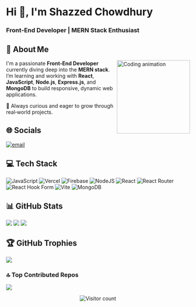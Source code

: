 <h1 align="left">Hi&nbsp;👋, I'm <strong>Shazzed Chowdhury</strong></h1>
<h3 align="left">Front‑End Developer&nbsp;| MERN Stack Enthusiast</h3>

## 💫 About Me
<div align="left">

<img align="right" width="200" alt="Coding animation" src="https://camo.githubusercontent.com/2366b34bb903c09617990fb5fff4622f3e941349e846ddb7e73df872a9d21233/68747470733a2f2f63646e2e6472696262626c652e636f6d2f75736572732f3733303730332f73637265656e73686f74732f363538313234332f6176656e746f2e676966"/>

I'm a passionate **Front‑End Developer** currently diving deep into the **MERN stack**.  
I’m learning and working with **React**, **JavaScript**, **Node.js**, **Express.js**, and **MongoDB** to build responsive, dynamic web applications.  

🚀  Always curious and eager to grow through real‑world projects.

</div>

## 🌐 Socials
[![email](https://img.shields.io/badge/Email-D14836?logo=gmail&logoColor=white)](mailto:shazzed7656@gmail.com)

## 💻 Tech Stack
![JavaScript](https://img.shields.io/badge/javascript-%23323330.svg?style=for-the-badge&logo=javascript&logoColor=%23F7DF1E)
![Vercel](https://img.shields.io/badge/vercel-%23000000.svg?style=for-the-badge&logo=vercel&logoColor=white)
![Firebase](https://img.shields.io/badge/firebase-%23039BE5.svg?style=for-the-badge&logo=firebase)
![NodeJS](https://img.shields.io/badge/node.js-6DA55F?style=for-the-badge&logo=node.js&logoColor=white)
![React](https://img.shields.io/badge/react-%2320232a.svg?style=for-the-badge&logo=react&logoColor=%2361DAFB)
![React Router](https://img.shields.io/badge/React_Router-CA4245?style=for-the-badge&logo=react-router&logoColor=white)
![React Hook Form](https://img.shields.io/badge/React%20Hook%20Form-%23EC5990.svg?style=for-the-badge&logo=reacthookform&logoColor=white)
![Vite](https://img.shields.io/badge/vite-%23646CFF.svg?style=for-the-badge&logo=vite&logoColor=white)
![MongoDB](https://img.shields.io/badge/MongoDB-%234ea94b.svg?style=for-the-badge&logo=mongodb&logoColor=white)

## 📊 GitHub Stats
![](https://github-readme-stats.vercel.app/api?username=ShazzedChowdhury&theme=merko&hide_border=true&include_all_commits=true&count_private=true)
![](https://nirzak-streak-stats.vercel.app/?user=ShazzedChowdhury&theme=merko&hide_border=true)
![](https://github-readme-stats.vercel.app/api/top-langs/?username=ShazzedChowdhury&theme=merko&hide_border=true&layout=compact)

## 🏆 GitHub Trophies
![](https://github-profile-trophy.vercel.app/?username=ShazzedChowdhury&theme=radical&no-frame=true&no-bg=false&margin-w=4)

### 🔝 Top Contributed Repos
![](https://github-contributor-stats.vercel.app/api?username=ShazzedChowdhury&limit=5&theme=merko&combine_all_yearly_contributions=true)

<p align="center">
  <img src="https://visitcount.itsvg.in/api?id=ShazzedChowdhury&icon=2&color=0" alt="Visitor count"/>
</p>
